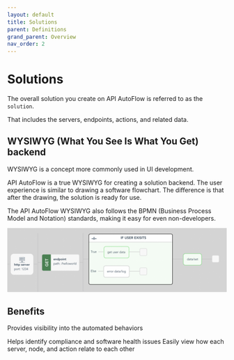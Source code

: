 ```yaml
---
layout: default
title: Solutions
parent: Definitions
grand_parent: Overview
nav_order: 2
---
```


# Solutions
The overall solution you create on API AutoFlow is referred to as the `solution`.

That includes the servers, endpoints, actions, and related data.

## WYSIWYG (What You See Is What You Get) backend
WYSIWYG is a concept more commonly used in UI development.

API AutoFlow is a true WYSIWYG for creating a solution backend.
The user experience is similar to drawing a software flowchart. The difference is that after the drawing, the solution is ready for use.

The API AutoFlow WYSIWYG also follows the BPMN (Business Process Model and Notation) standards, making it easy for even non-developers.

![API AutoFlow Solution Backend WYSIWYG](/assets/images/wysiwyg.png)

## Benefits
Provides visibility into the automated behaviors

Helps identify compliance and software health issues
Easily view how each server, node, and action relate to each other
